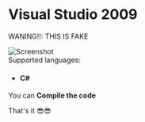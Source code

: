 # Visual Studio 2009
WANING!!: THIS IS FAKE

<img src="https://imgur.com/IkTABDF" alt="Screenshot">
<br>
Supported languages:
<ul>
  <li>
    <h4>C#</h4>
  </li>
</ul>



You can **Compile the code**

That's it 😎😎
